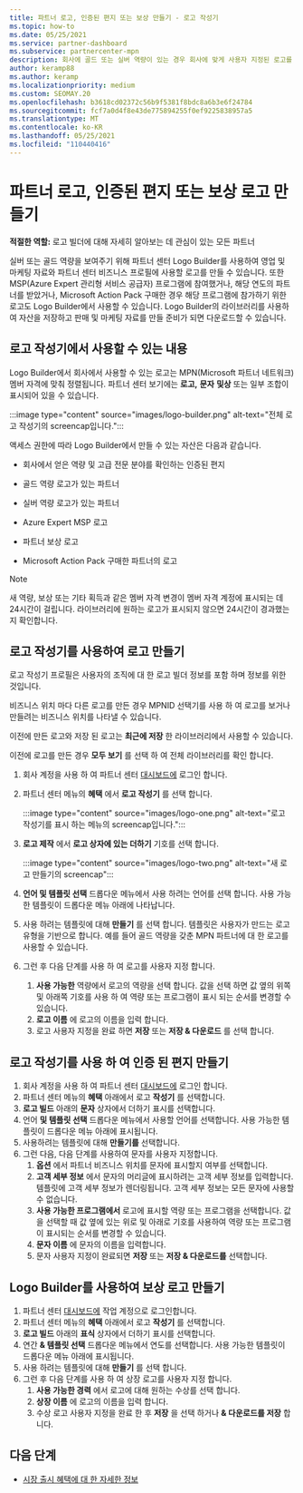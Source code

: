 ```yaml
---
title: 파트너 로고, 인증된 편지 또는 보상 만들기 - 로고 작성기
ms.topic: how-to
ms.date: 05/25/2021
ms.service: partner-dashboard
ms.subservice: partnercenter-mpn
description: 회사에 골드 또는 실버 역량이 있는 경우 회사에 맞게 사용자 지정된 로고를 생성하거나 파트너 센터 Logo Builder 도구를 사용하여 인증된 사용자 지정 인증을 요청할 수 있습니다.
author: keramp88
ms.author: keramp
ms.localizationpriority: medium
ms.custom: SEOMAY.20
ms.openlocfilehash: b3618cd02372c56b9f5381f8bdc8a6b3e6f24784
ms.sourcegitcommit: fcf7a0d4f8e43de775894255f0ef9225838957a5
ms.translationtype: MT
ms.contentlocale: ko-KR
ms.lasthandoff: 05/25/2021
ms.locfileid: "110440416"
---
```

# <a name="create-a-partner-logo-certified-letter-or-award-logo"></a>파트너 로고, 인증된 편지 또는 보상 로고 만들기

**적절한 역할:** 로고 빌더에 대해 자세히 알아보는 데 관심이 있는 모든 파트너

실버 또는 골드 역량을 보여주기 위해 파트너 센터 Logo Builder를 사용하여 영업 및 마케팅 자료와 파트너 센터 비즈니스 프로필에 사용할 로고를 만들 수 있습니다. 또한 MSP(Azure Expert 관리형 서비스 공급자) 프로그램에 참여했거나, 해당 연도의 파트너를 받았거나, Microsoft Action Pack 구매한 경우 해당 프로그램에 참가하기 위한 로고도 Logo Builder에서 사용할 수 있습니다. Logo Builder의 라이브러리를 사용하여 자산을 저장하고 판매 및 마케팅 자료를 만들 준비가 되면 다운로드할 수 있습니다.

## <a name="what-is-available-in-logo-builder"></a>로고 작성기에서 사용할 수 있는 내용

Logo Builder에서 회사에서 사용할 수 있는 로고는 MPN(Microsoft 파트너 네트워크) 멤버 자격에 맞춰 정렬됩니다. 파트너 센터 보기에는 **로고,** **문자** **및상** 또는 일부 조합이 표시되어 있을 수 있습니다.

:::image type="content" source="images/logo-builder.png" alt-text="전체 로고 작성기의 screencap입니다.":::

액세스 권한에 따라 Logo Builder에서 만들 수 있는 자산은 다음과 같습니다.

- 회사에서 얻은 역량 및 고급 전문 분야를 확인하는 인증된 편지

- 골드 역량 로고가 있는 파트너

- 실버 역량 로고가 있는 파트너

- Azure Expert MSP 로고

- 파트너 보상 로고

- Microsoft Action Pack 구매한 파트너의 로고

>[!NOTE]
>새 역량, 보상 또는 기타 획득과 같은 멤버 자격 변경이 멤버 자격 계정에 표시되는 데 24시간이 걸립니다. 라이브러리에 원하는 로고가 표시되지 않으면 24시간이 경과했는지 확인합니다.

## <a name="create-a-logo-using-logo-builder"></a>로고 작성기를 사용하여 로고 만들기

로고 작성기 프로필은 사용자의 조직에 대 한 로고 빌더 정보를 포함 하며 정보를 위한 것입니다.

비즈니스 위치 마다 다른 로고를 만든 경우 MPNID 선택기를 사용 하 여 로고를 보거나 만들려는 비즈니스 위치를 나타낼 수 있습니다.

이전에 만든 로고와 저장 된 로고는 **최근에 저장** 한 라이브러리에서 사용할 수 있습니다.

이전에 로고를 만든 경우 **모두 보기** 를 선택 하 여 전체 라이브러리를 확인 합니다.

1. 회사 계정을 사용 하 여 파트너 센터 [대시보드에](https://partner.microsoft.com/dashboard) 로그인 합니다.
1. 파트너 센터 메뉴의 **혜택** 에서 **로고 작성기** 를 선택 합니다.

   :::image type="content" source="images/logo-one.png" alt-text="로고 작성기를 표시 하는 메뉴의 screencap입니다.":::
1. **로고 제작** 에서 **로고 상자에 있는 더하기** 기호를 선택 합니다.

   :::image type="content" source="images/logo-two.png" alt-text="새 로고 만들기의 screencap":::
1. **언어 및 템플릿 선택** 드롭다운 메뉴에서 사용 하려는 언어를 선택 합니다. 사용 가능한 템플릿이 드롭다운 메뉴 아래에 나타납니다.
1. 사용 하려는 템플릿에 대해 **만들기** 를 선택 합니다. 템플릿은 사용자가 만드는 로고 유형을 기반으로 합니다. 예를 들어 골드 역량을 갖춘 MPN 파트너에 대 한 로고를 사용할 수 있습니다.
1. 그런 후 다음 단계를 사용 하 여 로고를 사용자 지정 합니다.
    1. **사용 가능한** 역량에서 로고의 역량을 선택 합니다. 값을 선택 하면 값 옆의 위쪽 및 아래쪽 기호를 사용 하 여 역량 또는 프로그램이 표시 되는 순서를 변경할 수 있습니다.
    1. **로고 이름** 에 로고의 이름을 입력 합니다.
    1. 로고 사용자 지정을 완료 하면 **저장** 또는 **저장 & 다운로드** 를 선택 합니다.

## <a name="create-a-certified-letter-using-logo-builder"></a>로고 작성기를 사용 하 여 인증 된 편지 만들기

1. 회사 계정을 사용 하 여 파트너 센터 [대시보드에](https://partner.microsoft.com/dashboard) 로그인 합니다.
1. 파트너 센터 메뉴의 **혜택** 아래에서 로고 **작성기** 를 선택합니다.
1. **로고 빌드** 아래의 **문자** 상자에서 더하기 표시를 선택합니다.
1. 언어 **및 템플릿 선택** 드롭다운 메뉴에서 사용할 언어를 선택합니다. 사용 가능한 템플릿이 드롭다운 메뉴 아래에 표시됩니다.
1. 사용하려는 템플릿에 대해 **만들기를** 선택합니다.
1. 그런 다음, 다음 단계를 사용하여 문자를 사용자 지정합니다.
    1. **옵션** 에서 파트너 비즈니스 위치를 문자에 표시할지 여부를 선택합니다.
    1. **고객 세부 정보** 에서 문자의 머리글에 표시하려는 고객 세부 정보를 입력합니다. 템플릿에 고객 세부 정보가 렌더링됩니다. 고객 세부 정보는 모든 문자에 사용할 수 없습니다.
    1. **사용 가능한 프로그램에서** 로고에 표시할 역량 또는 프로그램을 선택합니다. 값을 선택할 때 값 옆에 있는 위로 및 아래로 기호를 사용하여 역량 또는 프로그램이 표시되는 순서를 변경할 수 있습니다.
    1. **문자 이름** 에 문자의 이름을 입력합니다.
    1. 문자 사용자 지정이 완료되면 **저장** 또는 **저장 & 다운로드를** 선택합니다.

## <a name="create-an-award-logo-using-logo-builder"></a>Logo Builder를 사용하여 보상 로고 만들기

1. 파트너 센터 [대시보드에](https://partner.microsoft.com/dashboard) 작업 계정으로 로그인합니다.
1. 파트너 센터 메뉴의 **혜택** 아래에서 로고 **작성기** 를 선택합니다.
1. **로고 빌드** 아래의 **표식** 상자에서 더하기 표시를 선택합니다.
1. 연간 **& 템플릿 선택** 드롭다운 메뉴에서 연도를 선택합니다. 사용 가능한 템플릿이 드롭다운 메뉴 아래에 표시됩니다.
1. 사용 하려는 템플릿에 대해 **만들기** 를 선택 합니다.
1. 그런 후 다음 단계를 사용 하 여 상장 로고를 사용자 지정 합니다.
    1. **사용 가능한 경력** 에서 로고에 대해 원하는 수상를 선택 합니다.
    1. **상장 이름** 에 로고의 이름을 입력 합니다.
    1. 수상 로고 사용자 지정을 완료 한 후 **저장** 을 선택 하거나 **& 다운로드를 저장** 합니다.

## <a name="next-steps"></a>다음 단계

- [시장 출시 혜택에 대 한 자세한 정보](mpn-learn-about-go-to-market-benefits.md)
